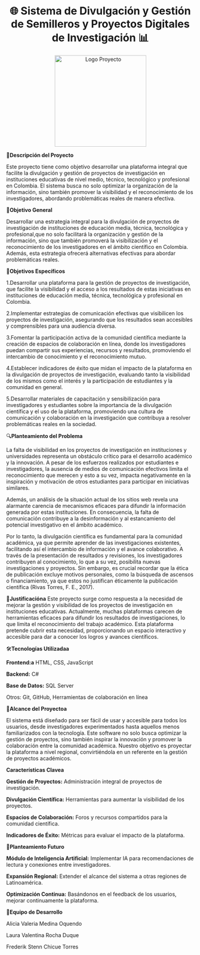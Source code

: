 <h1 align="center">🌐 Sistema de Divulgación y Gestión de Semilleros y Proyectos Digitales de Investigación 📊</h1> <p align="center"> <img width="245" src="LOGO/Logo.png" alt="Logo Proyecto"></p>
🚀<b>Descripción del Proyecto</b>

Este proyecto tiene como objetivo desarrollar una plataforma integral que facilite la divulgación y gestión de proyectos de investigación en instituciones educativas de nivel medio, técnico, tecnológico y profesional en Colombia. El sistema busca no solo optimizar la organización de la información, sino también promover la visibilidad y el reconocimiento de los investigadores, abordando problemáticas reales de manera efectiva.

🎯<b>Objetivo General</b>

Desarrollar una estrategia integral para la divulgación de proyectos de investigación de instituciones de educación media, técnica, tecnológica y profesional,que no solo facilitará la organización y gestión de la información, sino que también promoverá la visibilización y el reconocimiento de los investigadores en el ámbito científico en Colombia. Además, esta estrategia ofrecerá alternativas efectivas para abordar problemáticas reales.

🎯<b>Objetivos Específicos</b>

1.Desarrollar una plataforma para la gestión de proyectos de investigación, que facilite la visibilidad y el acceso a los resultados de estas iniciativas en instituciones de educación media, técnica, tecnológica y profesional en Colombia.

2.Implementar estrategias de comunicación efectivas que visibilicen los proyectos de investigación, asegurando que los resultados sean accesibles y comprensibles para una audiencia diversa.

3.Fomentar la participación activa de la comunidad científica mediante la creación de espacios de colaboración en línea, donde los investigadores puedan compartir sus experiencias, recursos y resultados, promoviendo el intercambio de conocimiento y el reconocimiento mutuo.

4.Establecer indicadores de éxito que midan el impacto de la plataforma en la divulgación de proyectos de investigación, evaluando tanto la visibilidad de los mismos como el interés y la participación de estudiantes y la comunidad en general.

5.Desarrollar materiales de capacitación y sensibilización para investigadores y estudiantes sobre la importancia de la divulgación científica y el uso de la plataforma, promoviendo una cultura de comunicación y colaboración en la investigación que contribuya a resolver problemáticas reales en la sociedad.

🔍<b>Planteamiento del Problema</b>

La falta de visibilidad en los proyectos de investigación en instituciones y universidades representa un obstáculo crítico para el desarrollo académico y la innovación. A pesar de los esfuerzos realizados por estudiantes e investigadores, la ausencia de medios de comunicación efectivos limita el reconocimiento que merecen y esto a su vez, impacta negativamente en la inspiración y motivación de otros estudiantes para participar en iniciativas similares.

Además, un análisis de la situación actual de los sitios web revela una alarmante carencia de mecanismos eficaces para difundir la información generada por estas instituciones.  En consecuencia,  la falta de comunicación contribuye a la desinformación y al estancamiento del potencial investigativo en el ámbito académico.

Por lo tanto, la divulgación científica es fundamental para la comunidad académica, ya que permite aprender de las investigaciones existentes, facilitando así el intercambio de información y el avance colaborativo. A través de la presentación de resultados y revisiones, los investigadores contribuyen al conocimiento, lo que a su vez, posibilita nuevas investigaciones y proyectos. Sin embargo, es crucial recordar que la ética de publicación excluye motivos personales, como la búsqueda de ascensos o financiamiento, ya que estos no justifican éticamente la publicación científica (Rivas Torres, F. E., 2017).

📃<b>Justificacióna</b>
Este proyecto surge como respuesta a la necesidad de mejorar la gestión y visibilidad de los proyectos de investigación en instituciones educativas. Actualmente, muchas plataformas carecen de herramientas eficaces para difundir los resultados de investigaciones, lo que limita el reconocimiento del trabajo académico. Esta plataforma pretende cubrir esta necesidad, proporcionando un espacio interactivo y accesible para dar a conocer los logros y avances científicos.

🛠️<b>Tecnologías Utilizadaa</b>

<b>Frontend:a</b> HTML, CSS, JavaScript

<b>Backend:</b> C#

<b>Base de Datos:</b> SQL Server

Otros: Git, GitHub, Herramientas de colaboración en línea

🚀<b>Alcance del Proyectoa</b>

El sistema está diseñado para ser fácil de usar y accesible para todos los usuarios, desde investigadores experimentados hasta aquellos menos familiarizados con la tecnología. Este software no solo busca optimizar la gestión de proyectos, sino también inspirar la innovación y promover la colaboración entre la comunidad académica. Nuestro objetivo es proyectar la plataforma a nivel regional, convirtiéndola en un referente en la gestión de proyectos académicos.

<b>Características Clavea</b>

<b>Gestión de Proyectos:</b> Administración integral de proyectos de investigación.

<b>Divulgación Científica:</b> Herramientas para aumentar la visibilidad de los proyectos.

<b>Espacios de Colaboración:</b> Foros y recursos compartidos para la comunidad científica.

<b>Indicadores de Éxito:</b> Métricas para evaluar el impacto de la plataforma.

📑<b>Planteamiento Futuro</b>

<b>Módulo de Inteligencia Artificial:</b> Implementar IA para recomendaciones de lectura y conexiones entre investigadores.

<b>Expansión Regional:</b> Extender el alcance del sistema a otras regiones de Latinoamérica.

<b>Optimización Continua:</b> Basándonos en el feedback de los usuarios, mejorar continuamente la plataforma.

👥<b>Equipo de Desarrollo</b>

Alicia Valeria Medina Oquendo

Laura Valentina Rocha Duque

Frederik Stenn Chicue Torres
